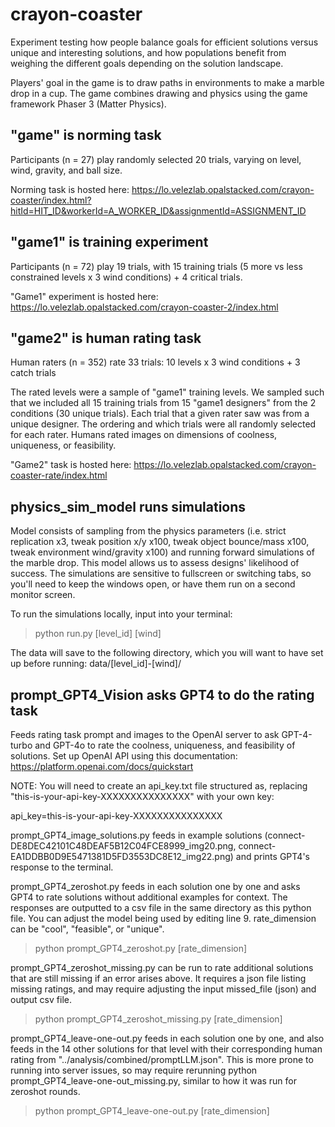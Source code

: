 # crayon-coaster

Experiment testing how people balance goals for efficient solutions versus unique and interesting solutions, and how populations benefit from weighing the different goals depending on the solution landscape.

Players' goal in the game is to draw paths in environments to make a marble drop in a cup. The game combines drawing and physics using the game framework Phaser 3 (Matter Physics).

## "game" is norming task

Participants (n = 27) play randomly selected 20 trials, varying on level, wind, gravity, and ball size.

Norming task is hosted here: https://lo.velezlab.opalstacked.com/crayon-coaster/index.html?hitId=HIT_ID&workerId=A_WORKER_ID&assignmentId=ASSIGNMENT_ID

## "game1" is training experiment

Participants (n = 72) play 19 trials, with 15 training trials (5 more vs less constrained levels x 3 wind conditions) + 4 critical trials.

"Game1" experiment is hosted here: https://lo.velezlab.opalstacked.com/crayon-coaster-2/index.html

## "game2" is human rating task

Human raters (n = 352) rate 33 trials: 10 levels x 3 wind conditions + 3 catch trials

The rated levels were a sample of "game1" training levels. We sampled such that we included all 15 training trials from 15 "game1 designers" from the 2 conditions (30 unique trials). Each trial that a given rater saw was from a unique designer. The ordering and which trials were all randomly selected for each rater. Humans rated images on dimensions of coolness, uniqueness, or feasibility.

"Game2" task is hosted here: https://lo.velezlab.opalstacked.com/crayon-coaster-rate/index.html

## physics_sim_model runs simulations 

Model consists of sampling from the physics parameters (i.e. strict replication x3, tweak position x/y x100, tweak object bounce/mass x100, tweak environment wind/gravity x100) and running forward simulations of the marble drop. This model allows us to assess designs' likelihood of success. The simulations are sensitive to fullscreen or switching tabs, so you'll need to keep the windows open, or have them run on a second monitor screen.

To run the simulations locally, input into your terminal:

> python run.py [level_id] [wind]

The data will save to the following directory, which you will want to have set up before running:
data/[level_id]-[wind]/

## prompt_GPT4_Vision asks GPT4 to do the rating task

Feeds rating task prompt and images to the OpenAI server to ask GPT-4-turbo and GPT-4o to rate the coolness, uniqueness, and feasibility of solutions. Set up OpenAI API using this documentation: https://platform.openai.com/docs/quickstart

NOTE: You will need to create an api_key.txt file structured as, replacing "this-is-your-api-key-XXXXXXXXXXXXXXX" with your own key:

api_key=this-is-your-api-key-XXXXXXXXXXXXXXX

prompt_GPT4_image_solutions.py feeds in example solutions (connect-DE8DEC42101C48DEAF5B12C04FCE8999_img20.png, connect-EA1DDBB0D9E5471381D5FD3553DC8E12_img22.png) and prints GPT4's response to the terminal.

prompt_GPT4_zeroshot.py feeds in each solution one by one and asks GPT4 to rate solutions without additional examples for context. The responses are outputted to a csv file in the same directory as this python file. You can adjust the model being used by editing line 9. rate_dimension can be "cool", "feasible", or "unique".

> python prompt_GPT4_zeroshot.py [rate_dimension]

prompt_GPT4_zeroshot_missing.py can be run to rate additional solutions that are still missing if an error arises above. It requires a json file listing missing ratings, and may require adjusting the input missed_file (json) and output csv file.

> python prompt_GPT4_zeroshot_missing.py [rate_dimension]

prompt_GPT4_leave-one-out.py feeds in each solution one by one, and also feeds in the 14 other solutions for that level with their corresponding human rating from "../analysis/combined/promptLLM.json". This is more prone to running into server issues, so may require rerunning python prompt_GPT4_leave-one-out_missing.py, similar to how it was run for zeroshot rounds.

> python prompt_GPT4_leave-one-out.py [rate_dimension]



